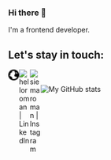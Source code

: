 ### Hi there 👋
I'm a frontend developer.

## Let's stay in touch:
[<img align="left" alt="helloroman.com" width="22px" src="https://raw.githubusercontent.com/iconic/open-iconic/master/svg/globe.svg" />][website]
[<img align="left" alt="helloroman | LinkedIn" width="22px" src="https://cdn.jsdelivr.net/npm/simple-icons@v3/icons/linkedin.svg" />][linkedin]
[<img align="left" alt="siemaroman | Instagram" width="22px" src="https://cdn.jsdelivr.net/npm/simple-icons@v3/icons/instagram.svg" />][instagram]
<br />

<img align="left" alt="My GitHub stats" src="https://github-readme-stats.vercel.app/api?username=anzamarska&count_private=true" />

[website]: https://zamarska.netlify.app/
[instagram]: https://www.instagram.com/anna.zamarska/?hl=pl
[linkedin]: https://www.linkedin.com/in/anna-zamarska-25075714b/

<!--
**anzamarska/anzamarska** is a ✨ _special_ ✨ repository because its `README.md` (this file) appears on your GitHub profile.

Here are some ideas to get you started:

- 🔭 I’m currently working on ...
- 🌱 I’m currently learning ...
- 👯 I’m looking to collaborate on ...
- 🤔 I’m looking for help with ...
- 💬 Ask me about ...
- 📫 How to reach me: ...
- 😄 Pronouns: ...
- ⚡ Fun fact: ...
-->
